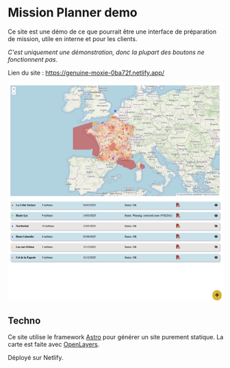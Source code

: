 # Mission Planner demo

Ce site est une démo de ce que pourrait être une interface de préparation de mission, utile en interne et pour les clients.

*C'est uniquement une démonstration, donc la plupart des boutons ne fonctionnent pas*.

Lien du site : https://genuine-moxie-0ba72f.netlify.app/

![screenshot](screenshot.png)


## Techno

Ce site utilise le framework [Astro](https://docs.astro.build/) pour générer un site purement statique. La carte est faite avec [OpenLayers](https://openlayers.org/). 

Déployé sur Netlify.